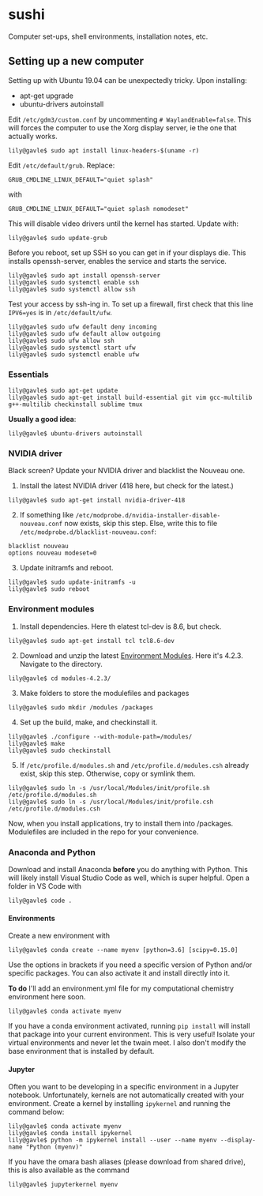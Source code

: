 # sushi
Computer set-ups, shell environments, installation notes, etc.

## Setting up a new computer

Setting up with Ubuntu 19.04 can be unexpectedly tricky. Upon installing:
- apt-get upgrade
- ubuntu-drivers autoinstall

Edit `/etc/gdm3/custom.conf` by uncommenting `# WaylandEnable=false`.
This will forces the computer to use the Xorg display server, ie the one that actually works.

```console
lily@gavle$ sudo apt install linux-headers-$(uname -r)
```
Edit `/etc/default/grub`. Replace:
```console
GRUB_CMDLINE_LINUX_DEFAULT="quiet splash"
```
with
```console
GRUB_CMDLINE_LINUX_DEFAULT="quiet splash nomodeset"
```
This will disable video drivers until the kernel has started.
Update with:
```console
lily@gavle$ sudo update-grub
```

Before you reboot, set up SSH so you can get in if your displays die. This installs openssh-server, enables the service and starts the service.
```console
lily@gavle$ sudo apt install openssh-server
lily@gavle$ sudo systemctl enable ssh
lily@gavle$ sudo systemctl allow ssh
```
Test your access by ssh-ing in. To set up a firewall, first check that this line `IPV6=yes` is in `/etc/default/ufw`. 
```console
lily@gavle$ sudo ufw default deny incoming
lily@gavle$ sudo ufw default allow outgoing
lily@gavle$ sudo ufw allow ssh
lily@gavle$ sudo systemctl start ufw
lily@gavle$ sudo systemctl enable ufw
```


### Essentials

```console
lily@gavle$ sudo apt-get update
lily@gavle$ sudo apt-get install build-essential git vim gcc-multilib g++-multilib checkinstall sublime tmux
```

**Usually a good idea**:
```console
lily@gavle$ ubuntu-drivers autoinstall
```

### NVIDIA driver

Black screen? Update your NVIDIA driver and blacklist the Nouveau one.

1. Install the latest NVIDIA driver (418 here, but check for the latest.)

```console
lily@gavle$ sudo apt-get install nvidia-driver-418
```

2. If something like `/etc/modprobe.d/nvidia-installer-disable-nouveau.conf` now exists, skip this step. Else, write this to file `/etc/modprobe.d/blacklist-nouveau.conf`:

```console
blacklist nouveau
options nouveau modeset=0
```

3. Update initramfs and reboot.

```console
lily@gavle$ sudo update-initramfs -u
lily@gavle$ sudo reboot
```

### Environment modules
1. Install dependencies. Here th elatest tcl-dev is 8.6, but check.
```console
lily@gavle$ sudo apt-get install tcl tcl8.6-dev
```

2. Download and unzip the latest [Environment Modules](http://modules.sourceforge.net/). Here it's 4.2.3. Navigate to the directory.
```console
lily@gavle$ cd modules-4.2.3/
```

3. Make folders to store the modulefiles and packages
```console
lily@gavle$ sudo mkdir /modules /packages
```

4. Set up the build, make, and checkinstall it.
```console
lily@gavle$ ./configure --with-module-path=/modules/
lily@gavle$ make
lily@gavle$ sudo checkinstall
```
5. If `/etc/profile.d/modules.sh` and `/etc/profile.d/modules.csh` already exist, skip this step. Otherwise, copy or symlink them.
```console
lily@gavle$ sudo ln -s /usr/local/Modules/init/profile.sh /etc/profile.d/modules.sh
lily@gavle$ sudo ln -s /usr/local/Modules/init/profile.csh /etc/profile.d/modules.csh
```
Now, when you install applications, try to install them into /packages. Modulefiles are included in the repo for your convenience.

### Anaconda and Python
Download and install Anaconda **before** you do anything with Python. This will likely install Visual Studio Code as well, which is super helpful. Open a folder in VS Code with

```console
lily@gavle$ code .
```

#### Environments
Create a new environment with 
```console
lily@gavle$ conda create --name myenv [python=3.6] [scipy=0.15.0]
```
Use the options in brackets if you need a specific version of Python and/or specific packages. You can also activate it and install directly into it.

**To do**
I'll add an environment.yml file for my computational chemistry environment here soon.

```console
lily@gavle$ conda activate myenv
```

If you have a conda environment activated, running `pip install` will install that package into your current environment. This is very useful! Isolate your virtual environments and never let the twain meet. I also don't modify the base environment that is installed by default.

#### Jupyter
Often you want to be developing in a specific environment in a Jupyter notebook. Unfortunately, kernels are not automatically created with your environment. Create a kernel by installing `ipykernel` and running the command below:

```console
lily@gavle$ conda activate myenv
lily@gavle$ conda install ipykernel
lily@gavle$ python -m ipykernel install --user --name myenv --display-name "Python (myenv)"
```
If you have the omara bash aliases (please download from shared drive), this is also available as the command
```console
lily@gavle$ jupyterkernel myenv
```
